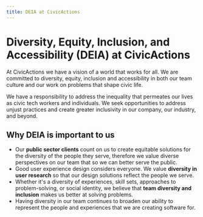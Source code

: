 ```yaml
---
title: DEIA at CivicActions
---
```


# Diversity, Equity, Inclusion, and Accessibility (DEIA) at CivicActions

At CivicActions we have a vision of a world that works for all. We are committed to diversity, equity, inclusion and accessibility in both our team culture and our work on problems that shape civic life.

We have a responsibility to address the inequality that permeates our lives as civic tech workers and individuals. We seek opportunities to address unjust practices and create greater inclusivity in our company, our industry, and beyond.

## Why DEIA is important to us

- Our **public sector clients** count on us to create equitable solutions for the diversity of the people they serve, therefore we value diverse perspectives on our team that so we can better serve the public.
- Good user experience design considers everyone. We value **diversity in user research** so that our design solutions reflect the people we serve.
- Whether it's a diversity of experiences, skill sets, approaches to problem-solving, or social identity, we believe that **team diversity and inclusion** makes us better at solving problems.
- Having diversity in our team continues to broaden our ability to represent the people and experiences that we are creating software for.
